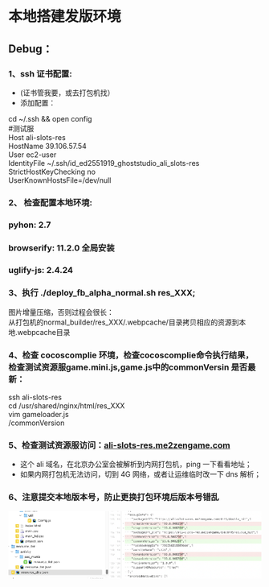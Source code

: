 # **本地搭建发版环境**

## **Debug：**

### **1、ssh 证书配置:**

* (证书管我要，或去打包机找）  
* 添加配置：

cd \~/.ssh && open config  
\#测试服  
Host ali-slots-res  
    HostName 39.106.57.54  
    User ec2-user  
    IdentityFile \~/.ssh/id\_ed2551919\_ghoststudio\_ali\_slots-res  
    StrictHostKeyChecking no  
    UserKnownHostsFile\=/dev/null

### **2、 检查配置本地环境:**

### **pyhon:		2.7**

### **browserify:  	11.2.0 全局安装**

### **uglify-js: 		2.4.24**

### **3、执行 ./deploy\_fb\_alpha\_normal.sh res\_XXX;**

图片增量压缩，否则过程会很长：  
从打包机的normal\_builder/res\_XXX/.webpcache/目录拷贝相应的资源到本地.webpcache目录

### **4、检查 cocoscomplie 环境，检查cocoscomplie命令执行结果，检查测试资源服game.mini.js,game.js中的commonVersin 是否最新：**

ssh ali-slots-res  
cd /usr/shared/nginx/html/res\_XXX  
vim gameloader.js  
/commonVersion

### **5、检查测试资源服访问：**[ali-slots-res.me2zengame.com](http://ali-slots-res.me2zengame.com)

* 这个 ali 域名，在北京办公室会被解析到内网打包机，ping 一下看看地址；  
* 如果内网打包机无法访问，切到 4G 网络，或者让运维临时改一下 dns 解析；

### **6、注意提交本地版本号，防止更换打包环境后版本号错乱**

![image1](/assets/96622c08a61059e9af216e22543794c5.png)

